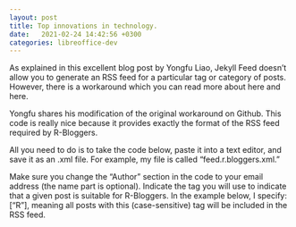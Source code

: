 ```yaml
---
layout: post
title: Top innovations in technology.
date:   2021-02-24 14:42:56 +0300
categories: libreoffice-dev
---
```



As explained in this excellent blog post by Yongfu Liao, Jekyll Feed doesn’t allow you to generate an RSS feed for a particular tag or category of posts. However, there is a workaround which you can read more about here and here.

Yongfu shares his modification of the original workaround on Github. This code is really nice because it provides exactly the format of the RSS feed required by R-Bloggers.

All you need to do is to take the code below, paste it into a text editor, and save it as an .xml file. For example, my file is called “feed.r.bloggers.xml.”

Make sure you change the “Author” section in the code to your email address (the name part is optional). Indicate the tag you will use to indicate that a given post is suitable for R-Bloggers. In the example below, I specify: [“R”], meaning all posts with this (case-sensitive) tag will be included in the RSS feed.
